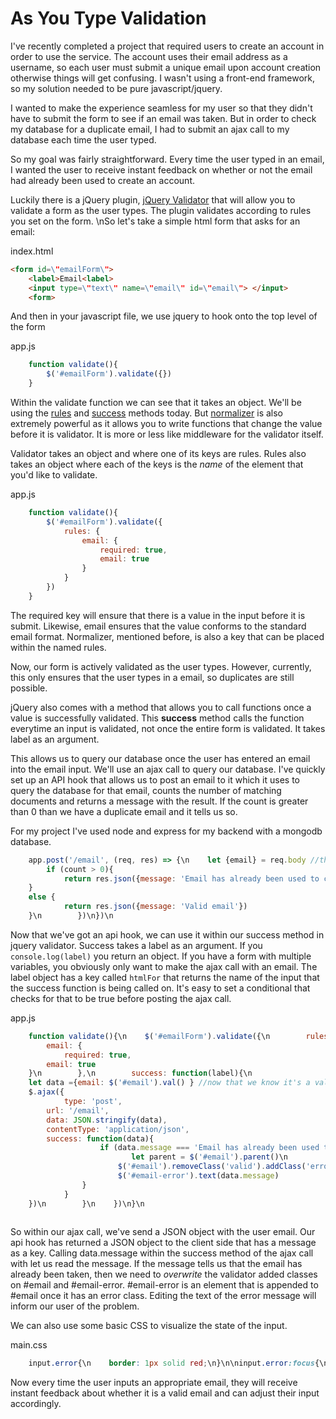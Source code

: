 # As You Type Validation

I've recently completed a project that required users to create an account in order to use the service. The account uses their email address as a username, so each user must submit a unique email upon account creation otherwise things will get confusing. I wasn't using a front-end framework, so my solution needed to be pure javascript/jquery.

I wanted to make the experience seamless for my user so that they didn't have to submit the form to see if an email was taken. But in order to check my database for a duplicate email, I had to submit an ajax call to my database each time the user typed.

So my goal was fairly straightforward. Every time the user typed in an email, I wanted the user to receive instant feedback on whether or not the email had already been used to create an account.

Luckily there is a jQuery plugin, [jQuery Validator](\"https://jqueryvalidation.org/documentation/\") that will allow you to validate a form as the user types. The plugin validates according to rules you set on the form. \nSo let's take a simple html form that asks for an email:

index.html

```html
<form id=\"emailForm\">
    <label>Email<label>
    <input type=\"text\" name=\"email\" id=\"email\"> </input>
    <form>
```

And then in your javascript file, we use jquery to hook onto the top level of the form

app.js
```js
    function validate(){
        $('#emailForm').validate({})
    }
```

Within the validate function we can see that it takes an object. We'll be using the [rules](\"https://jqueryvalidation.org/validate/#rules\") and [success](\"https://jqueryvalidation.org/validate/#success\") methods today. But [normalizer](\"https://jqueryvalidation.org/validate/#normalizer\") is also extremely powerful as it allows you to write functions that change the value before it is validator. It is more or less like middleware for the validator itself.

Validator takes an object and where one of its keys are rules. Rules also takes an object where each of the keys is the _name_ of the element that you'd like to validate.

app.js
```js
    function validate(){
        $('#emailForm').validate({
            rules: {
                email: {
                    required: true,
                    email: true
                }
            }
        })
    }
```

The required key will ensure that there is a value in the input before it is submit. Likewise, email ensures that the value conforms to the standard email format. Normalizer, mentioned before, is also a key that can be placed within the named rules.

Now, our form is actively validated as the user types. However, currently, this only ensures that the user types in a email, so duplicates are still possible.

jQuery also comes with a method that allows you to call functions once a value is successfully validated. This **success** method calls the function everytime an input is validated, not once the entire form is validated. It takes label as an argument.

This allows us to query our database once the user has entered an email into the email input. We'll use an ajax call to query our database. I've quickly set up an API hook that allows us to post an email to it which it uses to query the database for that email, counts the number of matching documents and returns a message with the result. If the count is greater than 0 than we have a duplicate email and it tells us so.

For my project I've used node and express for my backend with a mongodb database.

```js
    app.post('/email', (req, res) => {\n    let {email} = req.body //the email the user has inputted\n    return Users\n        .find({email})\n        .count()\n        .exec() //returns a promise with the number of emails that match, that's passed to then as count\n        .then(count => {
        if (count > 0){
            return res.json({message: 'Email has already been used to create an account'})
    }
    else {
            return res.json({message: 'Valid email'})
    }\n        })\n})\n

```

Now that we've got an api hook, we can use it within our success method in jquery validator. Success takes a label as an argument. If you `console.log(label)` you return an object. If you have a form with multiple variables, you obviously only want to make the ajax call with an email. The label object has a key called `htmlFor` that returns the name of the input that the success function is being called on. It's easy to set a conditional that checks for that to be true before posting the ajax call.

app.js

```js
    function validate(){\n    $('#emailForm').validate({\n        rules: {
        email: {
            required: true,
        email: true
    }\n        },\n        success: function(label){\n
    let data ={email: $('#email').val() } //now that we know it's a valid email we can use jquery to grab the value\n
    $.ajax({
            type: 'post',
        url: '/email',
        data: JSON.stringify(data),
        contentType: 'application/json',
        success: function(data){
                    if (data.message === 'Email has already been used to create an account'){
                           let parent = $('#email').parent()\n
                        $('#email').removeClass('valid').addClass('error')
                        $('#email-error').text(data.message)
                }
            }
    })\n        }\n    })\n}\n
 
```

So within our ajax call, we've send a JSON object with the user email. Our api hook has returned a JSON object to the client side that has a message as a key. Calling data.message within the success method of the ajax call with let us read the message. If the message tells us that the email has already been taken, then we need to _overwrite_ the validator added classes on #email and #email-error. #email-error is an element that is appended to #email once it has an error class. Editing the text of the error message will inform our user of the problem.

We can also use some basic CSS to visualize the state of the input.

main.css

```css
    input.error{\n    border: 1px solid red;\n}\n\ninput.error:focus{\n    border:1px solid red;\n    box-shadow: 0 0 5px red;\n}\n\ninput.valid{\n    border: 1px solid green;\n}\n\ninput.valid:focus{\n    border:1px solid green;\n    box-shadow: 0 0 5px green;\n}\n
```

Now every time the user inputs an appropriate email, they will receive instant feedback about whether it is a valid email and can adjust their input accordingly.